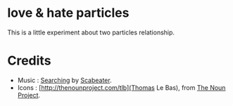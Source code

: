 # love & hate particles

This is a little experiment about two particles relationship.

# Credits

- Music : [Searching](http://www.jamendo.com/fr/track/686226/searching) by [Scabeater](http://www.jamendo.com/fr/artist/350875/scabeater).
- Icons : [http://thenounproject.com/tlb](Thomas Le Bas), from [The Noun Project](http://thenounproject.com/).
